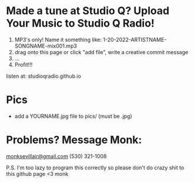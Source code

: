 # Made a tune at Studio Q? Upload Your Music to Studio Q Radio!
1. MP3's only! Name it something like: 1-20-2022-ARTISTNAME-SONGNAME-mix001.mp3
2. drag onto this page or click "add file", write a creative commit message
3. ...
4. Profit!!!

listen at: studioqradio.github.io

# Pics
- add a YOURNAME.jpg file to pics/ (must be .jpg)

# Problems? Message Monk:
monksevillair@gmail.com (530) 321-1008

P.S. I'm too lazy to program this correctly so please don't do crazy shit to this github page <3 monk
